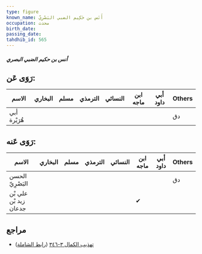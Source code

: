 ```yaml
---
type: figure
known_name: أَنَس بن حَكِيم الضبي البَصْرِيّ
occupation: محدث
birth_date:
passing_date:
tahdhib_id: 565
---
```

##### أنس بن حكيم الضبي البصري

## رَوَى عَن:
| الاسم        | البخاري | مسلم | الترمذي | النسائي | ابن ماجه | أبي داود | Others |
| ------------ | ------- | ---- | ------- | ------- | -------- | -------- | ------ |
| أبي هُرَيْرة |         |      |         |         |          |          | دق     |
## رَوَى عَنه:
| الاسم                 | البخاري | مسلم | الترمذي | النسائي | ابن ماجه | أبي داود | Others |
| --------------------- | ------- | ---- | ------- | ------- | -------- | -------- | ------ |
| الحسن البَصْرِيّ      |         |      |         |         |          |          | دق     |
| علي بْن زيد بْن جدعان |         |      |         |         | ✔        |          |        |
## مراجع
- [تهذيب الكمال ٣-٣٤٦](obsidian://open?vault=Tahdhib-al-Kamal&file=Figures/٥٦٥-أنس%20بن%20حكيم%20الضبي%20البصري) ([رابط الشاملة](https://shamela.ws/book/3722/1360))